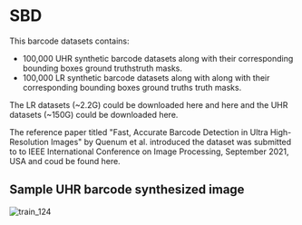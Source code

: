 # SBD
This barcode datasets contains:

- 100,000 UHR synthetic barcode datasets along with their corresponding bounding boxes ground truthstruth masks.
- 100,000 LR synthetic barcode datasets along with along with their corresponding bounding boxes ground truths truth masks.

The LR datasets (~2.2G) could be downloaded here and here and the UHR datasets (~150G) could be downloaded here.

The reference paper titled "Fast, Accurate Barcode Detection in Ultra High-Resolution Images" by Quenum et al. introduced the dataset was submitted to to IEEE International Conference on Image Processing, September 2021, USA and coud be found here.



## Sample UHR barcode synthesized image
![train_124](https://user-images.githubusercontent.com/82744965/115137026-8f987480-9ff1-11eb-8628-d47f54d622d2.png)



